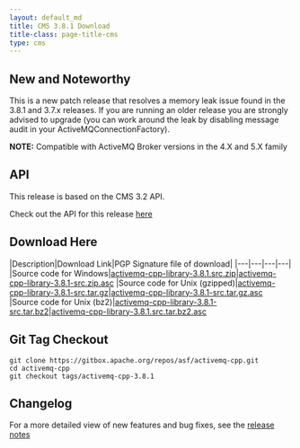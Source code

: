 ```yaml
---
layout: default_md
title: CMS 3.8.1 Download
title-class: page-title-cms
type: cms
---
```


New and Noteworthy
------------------

This is a new patch release that resolves a memory leak issue found in the 3.8.1 and 3.7.x releases. If you are running an older release you are strongly advised to upgrade (you can work around the leak by disabling message audit in your ActiveMQConnectionFactory).

**NOTE:** Compatible with ActiveMQ Broker versions in the 4.X and 5.X family

API
---

This release is based on the CMS 3.2 API.

Check out the API for this release [here](http://activemq.apache.org/cms/api_docs/activemqcpp-3.6.0/html)

Download Here
-------------

|Description|Download Link|PGP Signature file of download|
|---|---|---|---|
|Source code for Windows|[activemq-cpp-library-3.8.1.src.zip](http://archive.apache.org/dist/activemq/activemq-cpp/source/activemq-cpp-library-3.8.1-src.zip)|[activemq-cpp-library-3.8.1-src.zip.asc](http://archive.apache.org/dist/activemq/activemq-cpp/source/activemq-cpp-library-3.8.1-src.zip.asc)
|Source code for Unix (gzipped)|[activemq-cpp-library-3.8.1-src.tar.gz](http://archive.apache.org/dist/activemq/activemq-cpp/source/activemq-cpp-library-3.8.1-src.tar.gz)|[activemq-cpp-library-3.8.1-src.tar.gz.asc](http://archive.apache.org/dist/activemq/activemq-cpp/source/activemq-cpp-library-3.8.1-src.tar.gz.asc)
|Source code for Unix (bz2)|[activemq-cpp-library-3.8.1-src.tar.bz2](http://archive.apache.org/dist/activemq/activemq-cpp/source/activemq-cpp-library-3.8.1-src.tar.bz2)|[activemq-cpp-library-3.8.1.src.tar.bz2.asc](http://archive.apache.org/dist/activemq/activemq-cpp/source/activemq-cpp-library-3.8.1-src.tar.bz2.asc)

Git Tag Checkout
----------------
```
git clone https://gitbox.apache.org/repos/asf/activemq-cpp.git
cd activemq-cpp
git checkout tags/activemq-cpp-3.8.1
```

Changelog
---------

For a more detailed view of new features and bug fixes, see the [release notes](https://issues.apache.org/jira/secure/ReleaseNote.jspa?projectId=12311207&version=12324975)

